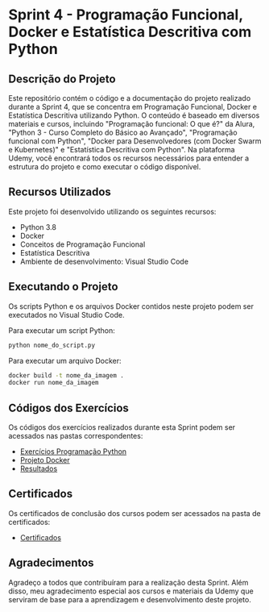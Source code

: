# Sprint 4 - Programação Funcional, Docker e Estatística Descritiva com Python

## Descrição do Projeto

Este repositório contém o código e a documentação do projeto realizado durante a Sprint 4, que se concentra em Programação Funcional, Docker e Estatística Descritiva utilizando Python. O conteúdo é baseado em diversos materiais e cursos, incluindo "Programação funcional: O que é?" da Alura, "Python 3 - Curso Completo do Básico ao Avançado", "Programação funcional com Python", "Docker para Desenvolvedores (com Docker Swarm e Kubernetes)" e "Estatística Descritiva com Python". Na plataforma Udemy, você encontrará todos os recursos necessários para entender a estrutura do projeto e como executar o código disponível.

## Recursos Utilizados

Este projeto foi desenvolvido utilizando os seguintes recursos:

- Python 3.8
- Docker
- Conceitos de Programação Funcional
- Estatística Descritiva
- Ambiente de desenvolvimento: Visual Studio Code

## Executando o Projeto

Os scripts Python e os arquivos Docker contidos neste projeto podem ser executados no Visual Studio Code.

Para executar um script Python:

```bash
python nome_do_script.py
```

Para executar um arquivo Docker:

```bash
docker build -t nome_da_imagem .
docker run nome_da_imagem
```

## Códigos dos Exercícios

Os códigos dos exercícios realizados durante esta Sprint podem ser acessados nas pastas correspondentes:

- [Exercícios Programação Python](./Codigos)
- [Projeto Docker](./Projeto%20Docker)
- [Resultados](./Resultados)
## Certificados

Os certificados de conclusão dos cursos podem ser acessados na pasta de certificados:

- [Certificados](./Sprint%204/Certificados/)

## Agradecimentos

Agradeço a todos que contribuíram para a realização desta Sprint. Além disso, meu agradecimento especial aos cursos e materiais da Udemy que serviram de base para a aprendizagem e desenvolvimento deste projeto.
